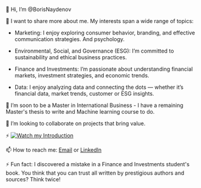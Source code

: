 👋 Hi, I’m @BorisNaydenov 

 
  👀 I want to share more about me. My interests span a wide range of topics:

- Marketing: I enjoy exploring consumer behavior, branding, and effective communication strategies. And psychology.                                                                                            
- Environmental, Social, and Governance (ESG): I’m committed to sustainability and ethical business practices.
-  Finance and Investments: I’m passionate about understanding financial markets, investment strategies, and economic trends.                                                                     
                                                                             
- Data: I enjoy analyzing data and connecting the dots — whether it’s financial data, market trends, customer or ESG insights.

 🌱 I’m soon to be a Master in International Business - I have a remaining Master's thesis to write and Machine learning course to do. 


 💞️ I’m looking to collaborate on projects that bring value. 
 
 ⚡ [![Watch my Introduction](https://img.youtube.com/vi/)](https://youtu.be/7InM7vaz7-o?si=I_QEhsLniF4UXDCE)
 
  📫 How to reach me: <a href="mailto:borissnaydenov@gmail.com">Email</a> or <a href="https://www.linkedin.com/in/boris-naydenov/">LinkedIn</a>
 
  ⚡ Fun fact: I discovered a mistake in a Finance and Investments student's book. You think that you can trust all written by prestigious authors and sources? Think twice! 


<!---
BorisNaydenov/BorisNaydenov is a ✨ special ✨ repository because its `README.md` (this file) appears on your GitHub profile.
You can click the Preview link to take a look at your changes.
--->
